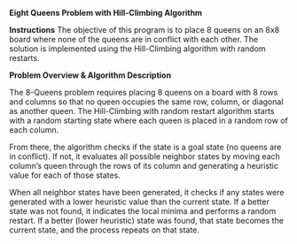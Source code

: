 **Eight Queens Problem with Hill-Climbing Algorithm**

**Instructions**
The objective of this program is to place 8 queens on an 8x8 board where none of the queens are in conflict with each other. 
The solution is implemented using the Hill-Climbing algorithm with random restarts.

**Problem Overview & Algorithm Description**

The 8-Queens problem requires placing 8 queens on a board with 8 rows and columns so that no queen occupies the same row, column, or diagonal as another queen. 
The Hill-Climbing with random restart algorithm starts with a random starting state where each queen is placed in a random row of each column.

From there, the algorithm checks if the state is a goal state (no queens are in conflict). 
If not, it evaluates all possible neighbor states by moving each column’s queen through the rows of its column and generating a heuristic value for each of those states.

When all neighbor states have been generated, it checks if any states were generated with a lower heuristic value than the current state. 
If a better state was not found, it indicates the local minima and performs a random restart. 
If a better (lower heuristic) state was found, that state becomes the current state, and the process repeats on that state.
